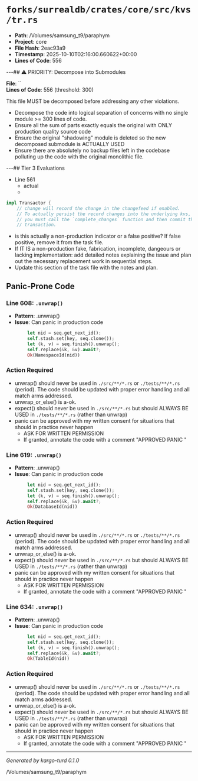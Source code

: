 # `forks/surrealdb/crates/core/src/kvs/tr.rs`

- **Path**: /Volumes/samsung_t9/paraphym
- **Project**: core
- **File Hash**: 2eac93a9  
- **Timestamp**: 2025-10-10T02:16:00.660622+00:00  
- **Lines of Code**: 556

---## ⚠️ PRIORITY: Decompose into Submodules

**File**: ``  
**Lines of Code**: 556 (threshold: 300)

This file MUST be decomposed before addressing any other violations.

- Decompose the code into logical separation of concerns with no single module >= 300 lines of code. 
- Ensure all the sum of parts exactly equals the original with ONLY production quality source code
- Ensure the original "shadowing" module is deleted so the new decomposed submodule is ACTUALLY USED
- Ensure there are absolutely no backup files left in the codebase polluting up the code with the original monolithic file.

---## Tier 3 Evaluations


- Line 561
  - actual
  - 

```rust
impl Transactor {
	// change will record the change in the changefeed if enabled.
	// To actually persist the record changes into the underlying kvs,
	// you must call the `complete_changes` function and then commit the
	// transaction.
```

- is this actually a non-production indicator or a false positive? If false positive, remove it from the task file.
- If IT IS a non-production fake, fabrication, incomplete, dangeours or lacking implementation: add detailed notes explaining the issue and plan out the necessary replacement work in sequential steps. 
- Update this section of the task file with the notes and plan.

## Panic-Prone Code


### Line 608: `.unwrap()`

- **Pattern**: .unwrap()
- **Issue**: Can panic in production code

```rust
		let nid = seq.get_next_id();
		self.stash.set(key, seq.clone());
		let (k, v) = seq.finish().unwrap();
		self.replace(&k, &v).await?;
		Ok(NamespaceId(nid))
```

### Action Required

- unwrap() should never be used in `./src/**/*.rs` or `./tests/**/*.rs` (period). The code should be updated with proper error handling and all match arms addressed.
- unwrap_or_else() is a-ok. 
- expect() should never be used in `./src/**/*.rs` but should ALWAYS BE USED in `./tests/**/*.rs` (rather than unwrap)
- panic can be approved with my written consent for situations that should in practice never happen  
  - ASK FOR WRITTEN PERMISSION
  - If granted, annotate the code with a comment "APPROVED PANIC "


### Line 619: `.unwrap()`

- **Pattern**: .unwrap()
- **Issue**: Can panic in production code

```rust
		let nid = seq.get_next_id();
		self.stash.set(key, seq.clone());
		let (k, v) = seq.finish().unwrap();
		self.replace(&k, &v).await?;
		Ok(DatabaseId(nid))
```

### Action Required

- unwrap() should never be used in `./src/**/*.rs` or `./tests/**/*.rs` (period). The code should be updated with proper error handling and all match arms addressed.
- unwrap_or_else() is a-ok. 
- expect() should never be used in `./src/**/*.rs` but should ALWAYS BE USED in `./tests/**/*.rs` (rather than unwrap)
- panic can be approved with my written consent for situations that should in practice never happen  
  - ASK FOR WRITTEN PERMISSION
  - If granted, annotate the code with a comment "APPROVED PANIC "


### Line 634: `.unwrap()`

- **Pattern**: .unwrap()
- **Issue**: Can panic in production code

```rust
		let nid = seq.get_next_id();
		self.stash.set(key, seq.clone());
		let (k, v) = seq.finish().unwrap();
		self.replace(&k, &v).await?;
		Ok(TableId(nid))
```

### Action Required

- unwrap() should never be used in `./src/**/*.rs` or `./tests/**/*.rs` (period). The code should be updated with proper error handling and all match arms addressed.
- unwrap_or_else() is a-ok. 
- expect() should never be used in `./src/**/*.rs` but should ALWAYS BE USED in `./tests/**/*.rs` (rather than unwrap)
- panic can be approved with my written consent for situations that should in practice never happen  
  - ASK FOR WRITTEN PERMISSION
  - If granted, annotate the code with a comment "APPROVED PANIC "

---

*Generated by kargo-turd 0.1.0*

/Volumes/samsung_t9/paraphym
